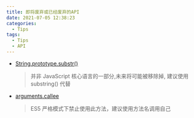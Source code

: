 ```yaml
---
title: 即将废弃或已经废弃的API
date: 2021-07-05 12:38:23
categories:
  - Tips
tags:
  - Tips
  - API
---
```


- [String.prototype.substr()](https://developer.mozilla.org/zh-CN/docs/Web/JavaScript/Reference/Global_Objects/String/substr)

  > 并非 JavaScript 核心语言的一部分,未来将可能被移除掉, 建议使用 substring() 代替

- [arguments.callee](https://developer.mozilla.org/en-US/docs/Web/JavaScript/Reference/Functions/arguments/callee)
  > ES5 严格模式下禁止使用此方法，建议使用方法名调用自己
